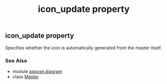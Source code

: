 ﻿---
title: icon_update property
second_title: Aspose.Diagram for Python via .NET API References
description: 
type: docs
weight: 100
url: /python-net/aspose.diagram/master/icon_update/
is_root: false
---

## icon_update property


Specifies whether the icon is automatically generated from the master itself.

### See Also
* module [aspose.diagram](../../)
* class [Master](/diagram/python-net/aspose.diagram/master)
